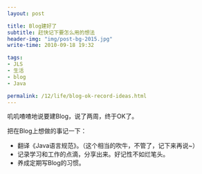 ```yaml
---
layout: post

title: Blog建好了
subtitle: 赶快记下要怎么用的想法
header-img: "img/post-bg-2015.jpg"
write-time: 2010-09-18 19:32

tags:
- JLS
- 生活
- blog
- Java

permalink: /12/life/blog-ok-record-ideas.html
---
```


叽叽喳喳地说要建Blog，说了两周，终于OK了。

把在Blog上想做的事记一下：

- 翻译《Java语言规范》。（这个相当的吹牛，不管了，记下来再说~）
- 记录学习和工作的点滴，分享出来。好记性不如烂笔头。
- 养成定期写Blog的习惯。
